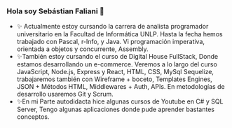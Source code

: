 ### Hola soy Sebástian Faliani 👋

<!--
**SebastianFaliani/SebastianFaliani** is a ✨ _special_ ✨ repository because its `README.md` (this file) appears on your GitHub profile.
-->

- ✨ Actualmente estoy cursando la carrera de analista programador universitario en la Facultad de Informática UNLP. Hasta la fecha hemos trabajado con Pascal, r-Info, y Java. Vi programación imperativa, orientada a objetos y concurrente, Assembly.
- ✨También estoy cursando el curso de Digital House FullStack, Donde estamos desarrollando un e-commerce. Veremos a lo largo del curso JavaScript, Node.js, Express y React, HTML, CSS, MySql Sequelize, trabajaremos también con Wireframe + boceto, Templates Engines, JSON + Métodos HTML, Middlewares + Auth, APIs. En metodologías de desarrollo usaremos Git y Scrum.
- ✨En mi Parte autodidacta hice algunas cursos de Youtube en C# y SQL Server, Tengo algunas aplicaciones donde pude aprender bastantes conceptos.
